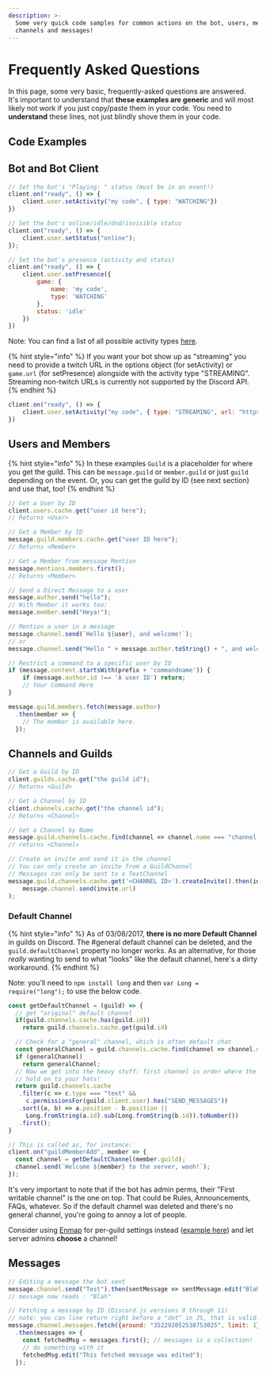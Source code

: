 ```yaml
---
description: >-
  Some very quick code samples for common actions on the bot, users, members,
  channels and messages!
---
```


# Frequently Asked Questions

In this page, some very basic, frequently-asked questions are answered. It's important to understand that **these examples are generic** and will most likely not work if you just copy/paste them in your code. You need to **understand** these lines, not just blindly shove them in your code.

## Code Examples

## Bot and Bot Client

```javascript
// Set the bot's "Playing: " status (must be in an event!)
client.on("ready", () => {
    client.user.setActivity("my code", { type: "WATCHING"})
})
```

```javascript
// Set the bot's online/idle/dnd/invisible status
client.on("ready", () => {
    client.user.setStatus("online");
});
```

```javascript
// Set the bot's presence (activity and status)
client.on("ready", () => {
    client.user.setPresence({
        game: { 
            name: 'my code',
            type: 'WATCHING'
        },
        status: 'idle'
    })
})
```

Note: You can find a list of all possible activity types [here](https://discord.js.org/#/docs/main/v12/typedef/ActivityType).

{% hint style="info" %}
If you want your bot show up as "streaming" you need to provide a twitch URL in the options object \(for setActivity\) or `game.url` \(for setPresence\) alongside with the activity type "STREAMING". Streaming non-twitch URLs is currently not supported by the Discord API.
{% endhint %}

```javascript
client.on("ready", () => {
    client.user.setActivity("my code", { type: "STREAMING", url: "https://www.twitch.tv/something" })
})
```

## Users and Members

{% hint style="info" %}
In these examples `Guild` is a placeholder for where you get the guild. This can be `message.guild` or `member.guild` or just `guild` depending on the event. Or, you can get the guild by ID \(see next section\) and use that, too!
{% endhint %}

```javascript
// Get a User by ID
client.users.cache.get("user id here");
// Returns <User>
```

```javascript
// Get a Member by ID
message.guild.members.cache.get("user ID here");
// Returns <Member>
```

```javascript
// Get a Member from message Mention
message.mentions.members.first();
// Returns <Member>
```

```javascript
// Send a Direct Message to a user
message.author.send("hello");
// With Member it works too:
message.member.send("Heya!");
```

```javascript
// Mention a user in a message
message.channel.send(`Hello ${user}, and welcome!`);
// or
message.channel.send("Hello " + message.author.toString() + ", and welcome!");
```

```javascript
// Restrict a command to a specific user by ID
if (message.content.startsWith(prefix + 'commandname')) {
    if (message.author.id !== 'A user ID') return;
    // Your Command Here
}
```

```javascript
message.guild.members.fetch(message.author)
  .then(member => {
    // The member is available here.
  });
```

## Channels and Guilds

```javascript
// Get a Guild by ID
client.guilds.cache.get("the guild id");
// Returns <Guild>
```

```javascript
// Get a Channel by ID
client.channels.cache.get("the channel id");
// Returns <Channel>
```

```javascript
// Get a Channel by Name
message.guild.channels.cache.find(channel => channel.name === "channel-name");
// returns <Channel>
```

```javascript
// Create an invite and send it in the channel
// You can only create an invite from a GuildChannel
// Messages can only be sent to a TextChannel
message.guild.channels.cache.get('<CHANNEL ID>').createInvite().then(invite =>
    message.channel.send(invite.url)
);
```

### Default Channel

{% hint style="info" %}
As of 03/08/2017, **there is no more Default Channel** in guilds on Discord. The \#general default channel can be deleted, and the `guild.defaultChannel` property no longer works. As an alternative, for those _really_ wanting to send to what "looks" like the default channel, here's a dirty workaround.
{% endhint %}

Note: you'll need to `npm install long` and then `var Long = require("long");` to use the below code.

```javascript
const getDefaultChannel = (guild) => {
  // get "original" default channel
  if(guild.channels.cache.has(guild.id))
    return guild.channels.cache.get(guild.id)

  // Check for a "general" channel, which is often default chat
  const generalChannel = guild.channels.cache.find(channel => channel.name === "general");
  if (generalChannel)
    return generalChannel;
  // Now we get into the heavy stuff: first channel in order where the bot can speak
  // hold on to your hats!
  return guild.channels.cache
   .filter(c => c.type === "text" &&
     c.permissionsFor(guild.client.user).has("SEND_MESSAGES"))
   .sort((a, b) => a.position - b.position ||
     Long.fromString(a.id).sub(Long.fromString(b.id)).toNumber())
   .first();
}

// This is called as, for instance:
client.on("guildMemberAdd", member => {
  const channel = getDefaultChannel(member.guild);
  channel.send(`Welcome ${member} to the server, wooh!`);
});
```

It's very important to note that if the bot has admin perms, their "First writable channel" is the one on top. That could be Rules, Announcements, FAQs, whatever. So if the default channel was deleted and there's no general channel, you're going to annoy a lot of people.

Consider using [Enmap](https://npmjs.com/package/enmap) for per-guild settings instead \([example here](https://gist.github.com/eslachance/5c539ccebde9fa76340fb5d54889aa22)\) and let server admins **choose** a channel!

## Messages

```javascript
// Editing a message the bot sent
message.channel.send("Test").then(sentMessage => sentMessage.edit("Blah"));
// message now reads : "Blah"
```

```javascript
// Fetching a message by ID (Discord.js versions 9 through 11)
// note: you can line return right before a "dot" in JS, that is valid.
message.channel.messages.fetch({around: "352292052538753025", limit: 1})
  .then(messages => {
    const fetchedMsg = messages.first(); // messages is a collection!
    // do something with it
    fetchedMsg.edit("This fetched message was edited");
  });
```

